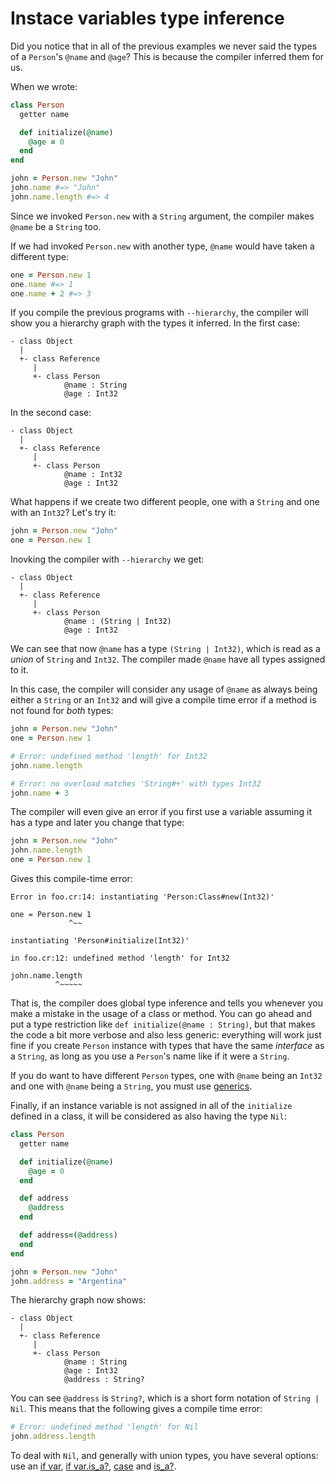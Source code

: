 # Instace variables type inference

Did you notice that in all of the previous examples we never said the types of a `Person`'s `@name` and `@age`? This is because the compiler inferred them for us.

When we wrote:

``` ruby
class Person
  getter name

  def initialize(@name)
    @age = 0
  end
end

john = Person.new "John"
john.name #=> "John"
john.name.length #=> 4
```

Since we invoked `Person.new` with a `String` argument, the compiler makes `@name` be a `String` too.

If we had invoked `Person.new` with another type, `@name` would have taken a different type:

``` ruby
one = Person.new 1
one.name #=> 1
one.name + 2 #=> 3
```

If you compile the previous programs with `--hierarchy`, the compiler will show you a hierarchy graph with the types it inferred. In the first case:

```
- class Object
  |
  +- class Reference
     |
     +- class Person
            @name : String
            @age : Int32
```

In the second case:

```
- class Object
  |
  +- class Reference
     |
     +- class Person
            @name : Int32
            @age : Int32
```

What happens if we create two different people, one with a `String` and one with an `Int32`? Let's try it:

``` ruby
john = Person.new "John"
one = Person.new 1
```

Inovking the compiler with `--hierarchy` we get:

```
- class Object
  |
  +- class Reference
     |
     +- class Person
            @name : (String | Int32)
            @age : Int32
```

We can see that now `@name` has a type `(String | Int32)`, which is read as a *union* of `String` and `Int32`. The compiler made `@name` have all types assigned to it.

In this case, the compiler will consider any usage of `@name` as always being either a `String` or an `Int32` and will give a compile time error if a method is not found for *both* types:

``` ruby
john = Person.new "John"
one = Person.new 1

# Error: undefined method 'length' for Int32
john.name.length

# Error: no overload matches 'String#+' with types Int32
john.name + 3
```

The compiler will even give an error if you first use a variable assuming it has a type and later you change that type:

``` ruby
john = Person.new "John"
john.name.length
one = Person.new 1
```

Gives this compile-time error:

```
Error in foo.cr:14: instantiating 'Person:Class#new(Int32)'

one = Person.new 1
             ^~~

instantiating 'Person#initialize(Int32)'

in foo.cr:12: undefined method 'length' for Int32

john.name.length
          ^~~~~~
```

That is, the compiler does global type inference and tells you whenever you make a mistake in the usage of a class or method. You can go ahead and put a type restriction like `def initialize(@name : String)`, but that makes the code a bit more verbose and also less generic: everything will work just fine if you create `Person` instance with types that have the same *interface* as a `String`, as long as you use a `Person`'s name like if it were a `String`.

If you do want to have different `Person` types, one with `@name` being an `Int32` and one with `@name` being a `String`, you must use [generics](generics.html).

Finally, if an instance variable is not assigned in all of the `initialize` defined in a class, it will be considered as also having the type `Nil`:

``` ruby
class Person
  getter name

  def initialize(@name)
    @age = 0
  end

  def address
    @address
  end

  def address=(@address)
  end
end

john = Person.new "John"
john.address = "Argentina"
```

The hierarchy graph now shows:

```
- class Object
  |
  +- class Reference
     |
     +- class Person
            @name : String
            @age : Int32
            @address : String?
```

You can see `@address` is `String?`, which is a short form notation of `String | Nil`. This means that the following gives a compile time error:

``` ruby
# Error: undefined method 'length' for Nil
john.address.length
```

To deal with `Nil`, and generally with union types, you have several options: use an [if var](if_var.html), [if var.is_a?](if_varis_a.html), [case](case.html) and [is_a?](is_a.html).
